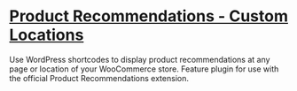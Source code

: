 # [Product Recommendations - Custom Locations](https://woocommerce.com/products/product-recommendations/)

Use WordPress shortcodes to display product recommendations at any page or location of your WooCommerce store. Feature plugin for use with the official Product Recommendations extension.
